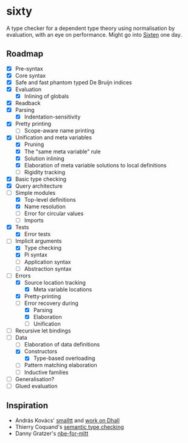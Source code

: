 # sixty

A type checker for a dependent type theory using normalisation by evaluation,
with an eye on performance.
Might go into [Sixten](https://github.com/ollef/sixten) one day.

## Roadmap

- [x] Pre-syntax
- [x] Core syntax
- [x] Safe and fast phantom typed De Bruijn indices
- [x] Evaluation
  - [x] Inlining of globals
- [x] Readback
- [x] Parsing
  - [x] Indentation-sensitivity
- [x] Pretty printing
  - [ ] Scope-aware name printing
- [x] Unification and meta variables
  - [x] Pruning
  - [x] The "same meta variable" rule
  - [x] Solution inlining
  - [x] Elaboration of meta variable solutions to local definitions
  - [ ] Rigidity tracking
- [x] Basic type checking
- [x] Query architecture
- [ ] Simple modules
  - [x] Top-level definitions
  - [x] Name resolution
  - [ ] Error for circular values
  - [ ] Imports
- [x] Tests
  - [x] Error tests
- [ ] Implicit arguments
  - [x] Type checking
  - [x] Pi syntax
  - [ ] Application syntax
  - [ ] Abstraction syntax
- [ ] Errors
  - [x] Source location tracking
    - [x] Meta variable locations
  - [x] Pretty-printing
  - [ ] Error recovery during
    - [x] Parsing
    - [x] Elaboration
    - [ ] Unification
- [ ] Recursive let bindings
- [ ] Data
  - [ ] Elaboration of data definitions
  - [x] Constructors
    - [x] Type-based overloading
  - [ ] Pattern matching elaboration
  - [ ] Inductive families
- [ ] Generalisation?
- [ ] Glued evaluation

## Inspiration

* András Kovács' [smalltt](https://github.com/AndrasKovacs/smalltt) and [work on Dhall](https://discourse.dhall-lang.org/t/nbe-type-checking-conversion-checking/55)
* Thierry Coquand's [semantic type checking](http://www.cse.chalmers.se/~coquand/type.ps)
* Danny Gratzer's [nbe-for-mltt](https://github.com/jozefg/nbe-for-mltt)
